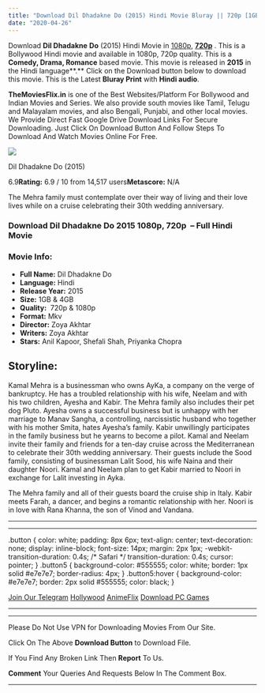 ```yaml
---
title: "Download Dil Dhadakne Do (2015) Hindi Movie Bluray || 720p [1GB] || 1080p [4GB] ||"
date: "2020-04-26"
---
```


Download **Dil Dhadakne** **Do** (2015) Hindi Movie in [1080p](https://1moviesflix.com/1080p-movies/), [**720p**](https://1moviesflix.com/720p-movies/) . This is a Bollywood Hindi movie and available in 1080p, 720p quality. This is a **Comedy, Drama, Romance** based movie. This movie is released in **2015** in the Hindi language**.** Click on the Download button below to download this movie. This is the Latest **Bluray Print** with **Hindi audio**.

**TheMoviesFlix.in** is one of the Best Websites/Platform For Bollywood and Indian Movies and Series. We also provide south movies like Tamil, Telugu and Malayalam movies, and also Bengali, Punjabi, and other local movies. We Provide Direct Fast Google Drive Download Links For Secure Downloading. Just Click On Download Button And Follow Steps To Download And Watch Movies Online For Free.

[![](https://m.media-amazon.com/images/M/MV5BZWMzODAxMDAtMTk1Yi00NjBjLTgyOWYtNjYyNjYxZDg1NGU4L2ltYWdlL2ltYWdlXkEyXkFqcGdeQXVyNTM3NDI3MzQ@._V1_SX300.jpg)](https://www.imdb.com/title/tt4110568/ "Dil Dhadakne Do")

Dil Dhadakne Do (2015)

6.9**Rating:** 6.9 / 10 from 14,517 users**Metascore:** N/A

The Mehra family must contemplate over their way of living and their love lives while on a cruise celebrating their 30th wedding anniversary.

### Download Dil Dhadakne Do 2015 1080p, 720p  – Full Hindi Movie

### Movie Info:

- **Full Name:** Dil Dhadakne Do
- **Language:** Hindi
- **Release Year:** 2015
- **Size:** 1GB & 4GB
- **Quality:**  720p & 1080p
- **Format:** Mkv
- **Director:** Zoya Akhtar
- **Writers:** Zoya Akhtar
- **Stars:** Anil Kapoor, Shefali Shah, Priyanka Chopra

## Storyline:

Kamal Mehra is a businessman who owns AyKa, a company on the verge of bankruptcy. He has a troubled relationship with his wife, Neelam and with his two children, Ayesha and Kabir. The Mehra family also includes their pet dog Pluto. Ayesha owns a successful business but is unhappy with her marriage to Manav Sangha, a controlling, narcissistic husband who together with his mother Smita, hates Ayesha’s family. Kabir unwillingly participates in the family business but he yearns to become a pilot. Kamal and Neelam invite their family and friends for a ten-day cruise across the Mediterranean to celebrate their 30th wedding anniversary. Their guests include the Sood family, consisting of businessman Lalit Sood, his wife Naina and their daughter Noori. Kamal and Neelam plan to get Kabir married to Noori in exchange for Lalit investing in Ayka.

The Mehra family and all of their guests board the cruise ship in Italy. Kabir meets Farah, a dancer, and begins a romantic relationship with her. Noori is in love with Rana Khanna, the son of Vinod and Vandana.

* * *

* * *

.button { color: white; padding: 8px 6px; text-align: center; text-decoration: none; display: inline-block; font-size: 14px; margin: 2px 1px; -webkit-transition-duration: 0.4s; /\* Safari \*/ transition-duration: 0.4s; cursor: pointer; } .button5 { background-color: #555555; color: white; border: 1px solid #e7e7e7; border-radius: 4px; } .button5:hover { background-color: #e7e7e7; border: 2px solid #555555; color: black; }

[Join Our Telegram](http://gdrivepro.xyz/join.php) [Hollywood](https://moviesverse.com/) [AnimeFlix](https://animeflix.in/) [Download PC Games](https://gamesflix.net/)  

* * *

* * *

  

Please Do Not Use VPN for Downloading Movies From Our Site.

Click On The Above **Download Button** to Download File.

If You Find Any Broken Link Then **Report** To Us.

**Comment** Your Queries And Requests Below In The Comment Box.

* * *

